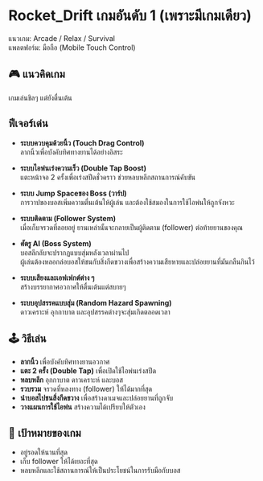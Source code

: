 # Rocket_Drift เกมอันดับ 1 (เพราะมีเกมเดียว)
แนวเกม: Arcade / Relax / Survival  
แพลตฟอร์ม: มือถือ (Mobile Touch Control)  

## 🎮 แนวคิดเกม

เกมเล่นชิลๆ แต่ยังตื่นเต้น

## ฟีเจอร์เด่น ##

-  **ระบบควบคุมด้วยนิ้ว (Touch Drag Control)**  
  ลากนิ้วเพื่อบังคับทิศทางยานได้อย่างอิสระ

-  **ระบบไอพ่นเร่งความเร็ว (Double Tap Boost)**  
  แตะหน้าจอ 2 ครั้งเพื่อเร่งสปีดชั่วคราว ช่วยหลบหลีกสถานการณ์คับขัน

-  **ระบบ Jump Spaceของ Boss (วาร์ป)**  
  การวาปของบอสเพิ่มความตื่นเต้นให้ผู้เล่น และต้องใช้สมองในการใช้ไอพ่นให้ถูกจังหวะ

-  **ระบบติดตาม (Follower System)**  
  เมื่อเก็บจรวดที่ลอยอยู่ ยานเหล่านั้นจะกลายเป็นผู้ติดตาม (follower) ต่อท้ายยานของคุณ

-  **ศัตรู AI (Boss System)**  
  บอสลึกลับจะปรากฏแบบสุ่มหลังเวลาผ่านไป  
  ผู้เล่นต้องหลอกล่อบอสให้ชนกับสิ่งกีดขวางเพื่อสร้างความเสียหายและปล่อยยานที่มันกลืนกินไว้

-  **ระบบเสียงและเอฟเฟกต์ต่าง ๆ**  
   สร้างบรรยากาศอวกาศให้ตื่นเต้นแต่สบายๆ

-  **ระบบอุปสรรคแบบสุ่ม (Random Hazard Spawning)**  
  ดาวเคราะห์ อุกกาบาต และอุปสรรคต่างๆจะสุ่มเกิดตลอดเวลา

  ## 🕹 วิธีเล่น

- **ลากนิ้ว** เพื่อบังคับทิศทางยานอวกาศ
- **แตะ 2 ครั้ง (Double Tap)** เพื่อเปิดใช้ไอพ่นเร่งสปีด
- **หลบหลีก** อุกกาบาต ดาวเคราะห์ และบอส
- **รวบรวม** จรวดที่หลงทาง (follower) ให้ได้มากที่สุด
- **นำบอสไปชนสิ่งกีดขวาง** เพื่อสร้างดาเมจและปล่อยยานที่ถูกจับ
- **วางแผนการใช้ไอพ่น** สร้างความได้เปรียบให้ตัวเอง

## 🌌 เป้าหมายของเกม

- อยู่รอดให้นานที่สุด
- เก็บ follower ให้ได้เยอะที่สุด
- หลบหลีกและใช้สถานการณ์ให้เป็นประโยชน์ในการรับมือกับบอส
